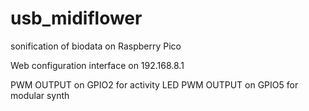 # usb_midiflower
sonification of biodata on Raspberry Pico




Web configuration interface on 192.168.8.1

PWM OUTPUT  on GPIO2 for activity LED
PWM OUTPUT  on GPIO5 for modular synth
